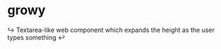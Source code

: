 # growy
:arrow_right_hook: Textarea-like web component which expands the height as the user types something :leftwards_arrow_with_hook:
